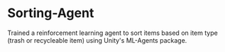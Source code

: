# Sorting-Agent
Trained a reinforcement learning agent to sort items based on item type (trash or recycleable item) using Unity's ML-Agents package.
